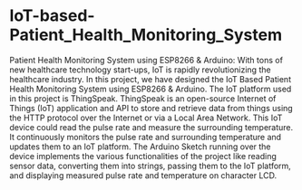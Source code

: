 # IoT-based-Patient_Health_Monitoring_System
Patient Health Monitoring System using ESP8266 & Arduino:
With tons of new healthcare technology start-ups, IoT is rapidly revolutionizing the healthcare industry. In this project, we have designed the IoT Based Patient Health Monitoring System using ESP8266 & Arduino. The IoT platform used in this project is ThingSpeak. ThingSpeak is an open-source Internet of Things (IoT) application and API to store and retrieve data from things using the HTTP protocol over the Internet or via a Local Area Network. This IoT device could read the pulse rate and measure the surrounding temperature. It continuously monitors the pulse rate and surrounding temperature and updates them to an IoT platform.
The Arduino Sketch running over the device implements the various functionalities of the project like reading sensor data, converting them into strings, passing them to the IoT platform, and displaying measured pulse rate and temperature on character LCD.

